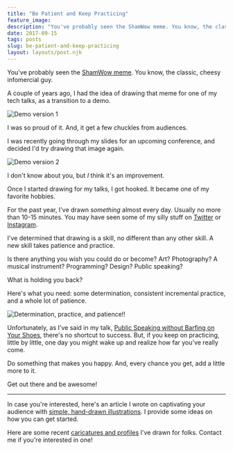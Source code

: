 ```yaml
---
title: "Be Patient and Keep Practicing"
feature_image: 
description: "You've probably seen the ShamWow meme. You know, the classic, cheesy infomercial guy."
date: 2017-09-15
tags: posts
slug: be-patient-and-keep-practicing
layout: layouts/post.njk
---
```


You've probably seen the [ShamWow meme](http://knowyourmeme.com/memes/vince-shlomi-shamwow-slap-chop). You know, the classic, cheesy infomercial guy.

A couple of years ago, I had the idea of drawing that meme for one of my tech talks, as a transition to a demo.

![Demo version 1](/content/images/2017/09/demo.jpg)

I was so proud of it. And, it get a few chuckles from audiences.

I was recently going through my slides for an upcoming conference, and decided I'd try drawing that image again.

![Demo version 2](/content/images/2017/09/shamwow-guy-demo.jpg)

I don't know about you, but _I_ think it's an improvement.

Once I started drawing for my talks, I got hooked. It became one of my favorite hobbies.

For the past year, I've drawn _something_ almost every day. Usually no more than 10-15 minutes. You may have seen some of my silly stuff on [Twitter](https://twitter.com/reverentgeek) or [Instagram](https://www.instagram.com/reverentgeek/).

I've determined that drawing is a skill, no different than any other skill. A new skill takes patience and practice.

Is there anything you wish you could do or become? Art? Photography? A musical instrument? Programming? Design? Public speaking?

What is holding you back?

Here's what you need: some determination, consistent incremental practice, and a whole lot of patience.

![Determination, practice, and patience!!](/content/images/2017/09/determination-practice-patience.jpg)

Unfortunately, as I've said in my talk, [Public Speaking without Barfing on Your Shoes](https://youtu.be/aPSvHT9USO8), there's no shortcut to success. But, if you keep on practicing, little by little, one day you might wake up and realize how far you've really come.

Do something that makes you happy. And, every chance you get, add a little more to it.

Get out there and be awesome!

* * *

In case you're interested, here's an article I wrote on captivating your audience with [simple, hand-drawn illustrations](https://artplusmarketing.com/captivate-your-audience-using-simple-illustrations-5bf0fcd0e301). I provide some ideas on how you can get started.

Here are some recent [caricatures and profiles](https://www.facebook.com/media/set/?set=a.10155075144094005.1073741839.779104004&type=1&l=1f28a8d9ca) I've drawn for folks. Contact me if you're interested in one!
